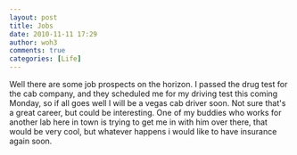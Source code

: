 ```yaml
---
layout: post
title: Jobs
date: 2010-11-11 17:29
author: woh3
comments: true
categories: [Life]
---
```

Well there are some job prospects on the horizon. I passed the drug test for the cab company, and they scheduled me for my driving test this coming Monday, so if all goes well I will be a vegas cab driver soon. Not sure that's a great career, but could be interesting. One of my buddies who works for another lab here in town is trying to get me in with him over there, that would be very cool, but whatever happens i would like to have insurance again soon.
